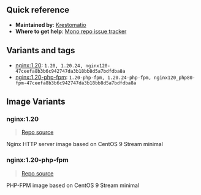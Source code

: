 ## Quick reference
- **Maintained by**:
[Krestomatio](https://krestomatio.com)
- **Where to get help**:
[Mono repo issue tracker](https://github.com/krestomatio/container_builder/issues)

## Variants and tags
- [nginx:1.20](#nginx120): `1.20, 1.20.24, nginx120-47ceefa8b3b6c942747da3b18bb8d5a7bdfdba8a`
- [nginx:1.20-php-fpm](#nginx120-php-fpm): `1.20-php-fpm, 1.20.24-php-fpm, nginx120_php80-fpm-47ceefa8b3b6c942747da3b18bb8d5a7bdfdba8a`


## Image Variants
### nginx:1.20
> [Repo source](https://github.com/krestomatio/container_builder/tree/master/nginx/nginx120)

Nginx HTTP server image based on CentOS 9 Stream minimal

### nginx:1.20-php-fpm
> [Repo source](https://github.com/krestomatio/container_builder/tree/master/nginx/nginx120_php80-fpm)

PHP-FPM image based on CentOS 9 Stream minimal
